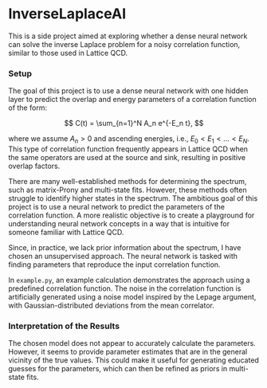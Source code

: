 # InverseLaplaceAI

This is a side project aimed at exploring whether a dense neural network can solve the inverse Laplace problem for a noisy correlation function, similar to those used in Lattice QCD.

### Setup

The goal of this project is to use a dense neural network with one hidden layer to predict the overlap and energy parameters of a correlation function of the form:

$$
C(t) = \sum_{n=1}^N A_n e^{-E_n t},
$$

where we assume $A_n > 0$ and ascending energies, i.e., $E_0 < E_1 < \dots < E_N$. This type of correlation function frequently appears in Lattice QCD when the same operators are used at the source and sink, resulting in positive overlap factors. 

There are many well-established methods for determining the spectrum, such as matrix-Prony and multi-state fits. However, these methods often struggle to identify higher states in the spectrum. The ambitious goal of this project is to use a neural network to predict the parameters of the correlation function. A more realistic objective is to create a playground for understanding neural network concepts in a way that is intuitive for someone familiar with Lattice QCD.

Since, in practice, we lack prior information about the spectrum, I have chosen an unsupervised approach. The neural network is tasked with finding parameters that reproduce the input correlation function.

In `example.py`, an example calculation demonstrates the approach using a predefined correlation function. The noise in the correlation function is artificially generated using a noise model inspired by the Lepage argument, with Gaussian-distributed deviations from the mean correlator.

### Interpretation of the Results

The chosen model does not appear to accurately calculate the parameters. However, it seems to provide parameter estimates that are in the general vicinity of the true values. This could make it useful for generating educated guesses for the parameters, which can then be refined as priors in multi-state fits.
